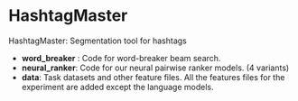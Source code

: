 # HashtagMaster
HashtagMaster: Segmentation tool for hashtags

- **word_breaker** : Code for word-breaker beam search.
- **neural_ranker**: Code for our neural pairwise ranker models. (4 variants)
- **data**: Task datasets and other feature files. All the features files for the experiment are added except the language models.

